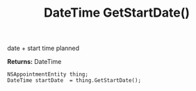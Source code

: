 ﻿---
uid: crmscript_ref_NSAppointmentEntity_GetStartDate
title: DateTime GetStartDate()
intellisense: NSAppointmentEntity.GetStartDate
keywords: NSAppointmentEntity, GetStartDate
so.topic: reference
---

date + start time planned

**Returns:** DateTime


```crmscript
NSAppointmentEntity thing;
DateTime startDate  = thing.GetStartDate();
```


